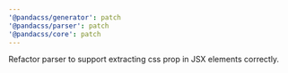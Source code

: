 ```yaml
---
'@pandacss/generator': patch
'@pandacss/parser': patch
'@pandacss/core': patch
---
```


Refactor parser to support extracting css prop in JSX elements correctly.
